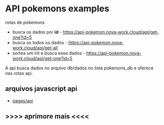 # API pokemons examples

rotas de pokemons
  -  busca os dados por **id**
    -  https://api-pokemon.nova-work.cloud/api/get-one?id=5
  -  busca os todos os dados 
    -  https://api-pokemon.nova-work.cloud/api/get-all
  -  sortea um int e busca esse dados
    -  https://api-pokemon.nova-work.cloud/api/get-one?id=5

A api busca dados no arquivo db/dados no lista pokemons_db e oferece nas rotas api.

##  arquivos javascript api
-  [pages/api](/pages/api/)

## >>>> aprimore mais <<<<
